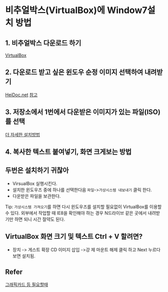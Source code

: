 # 비추얼박스(VirtualBox)에 Window7설치 방법

## 1. 비추얼박스 다운로드 하기
[VirtualBox](https://www.virtualbox.org/wiki/Downloads)

## 2. 다운로드 받고 싶은 윈도우 순정 이미지 선택하여 내려받기
[HeiDoc.net](https://heidoc.net/joomla/technology-science/microsoft/67-microsoft-windows-and-office-iso-download-tool)
[참고](https://extrememanual.net/7885)

## 3. 저장소에서 1번에서 다운받은 이미지가 있는 파일(ISO)를 선택
[더 자세한 설치방법](http://itsarang.tistory.com/10)

## 4. 복사한 텍스트 붙여넣기, 화면 크게보는 방법


## 두번은 설치하기 귀찮아
- VirsualBox 실행시킨다.
- 설치한 윈도우즈 중에 하나를 선택한다음 `파일`->`가상시스템 내보내기` 클릭 한다.
- 다운받은 파일을 보관한다.

 Tip: `가상시스템 가져오기`를 하면 다시 윈도우즈를 설치할 필요없이 VirtualBox를 이용할수 있다.
외부에서 작업할 때 IE8을 확인해야 하는 경우 N드라이브 같은 곳에서 내려받기만 하면 되니 시간 절약도 된다.


## VirtualBox 화면 크기 및 텍스트 Ctrl + V 할려면?
- 장치 -> 게스트 확장 CD 이미지 삽입 ->강 제 마운트 해제 클릭 하고 Next 누르다 보면 설치됨.


## Refer
[그래픽카드 등 필요할때](http://www.3dpchip.com/3dpchip/index_kor.html)

